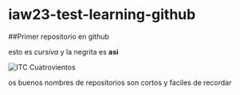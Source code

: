 # iaw23-test-learning-github

##Primer repositorio en github

esto es _cursiva_ y la negrita es **asi**

![ITC Cuatrovientos](http://www.cuatrovientos.org/wp-content/uploads/2023/03/logo-cuatrovientos-2-1-300x75.png)

os buenos nombres de repositorios son cortos y faciles de recordar
